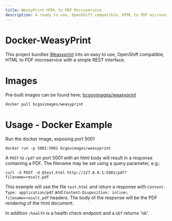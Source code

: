 ```yaml
---
title: WeasyPrint HTML to PDF Microservice
description: A ready to use, OpenShift compatible, HTML to PDF microservice for your application. 
---
```

# Docker-WeasyPrint

This project bundles [Weasyprint](http://weasyprint.org/) into an easy to use, OpenShift compatible, HTML to PDF microservice with a simple REST interface.

# Images

Pre-built images can be found here; [bcgovimages/weasyprint](https://hub.docker.com/r/bcgovimages/weasyprint)

`docker pull bcgovimages/weasyprint`

# Usage - Docker Example

Run the docker image, exposing port 5001

```
docker run -p 5001:5001 bcgovimages/weasyprint
```

A `POST` to `/pdf` on port 5001 with an html body will result in a response containing a PDF. The filename may be set using a query parameter, e.g.:

```
curl -X POST -d @test.html http://127.0.0.1:5001/pdf?filename=result.pdf
```

This example will use the file `test.html` and return a response with `Content-Type: application/pdf` and `Content-Disposition: inline; filename=result.pdf` headers.  The body of the response will be the PDF rendering of the html document.

In addition `/health` is a health check endpoint and a `GET` returns 'ok'.
